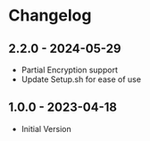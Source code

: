 # Changelog

## 2.2.0 - 2024-05-29
* Partial Encryption support
* Update Setup.sh for ease of use

## 1.0.0 - 2023-04-18
* Initial Version